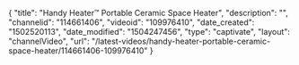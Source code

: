 {
    "title": "Handy Heater&trade; Portable Ceramic Space Heater",
    "description": "",
    "channelid": "114661406",
    "videoid": "109976410",
    "date_created": "1502520113",
    "date_modified": "1504247456",
    "type": "captivate",
    "layout": "channelVideo",
    "url": "\/latest-videos\/handy-heater-portable-ceramic-space-heater\/114661406-109976410"
}